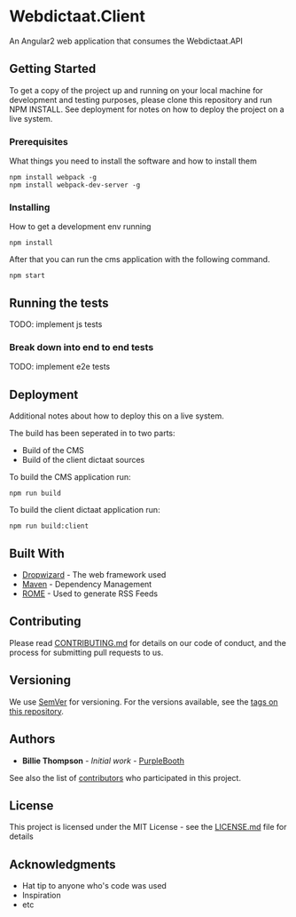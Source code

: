 # Webdictaat.Client

An Angular2 web application that consumes the Webdictaat.API

## Getting Started

To get a copy of the project up and running on your local machine for development and testing purposes, please clone this repository and run NPM INSTALL. See deployment for notes on how to deploy the project on a live system.

### Prerequisites

What things you need to install the software and how to install them

```
npm install webpack -g
npm install webpack-dev-server -g
```

### Installing

How to get a development env running

```
npm install
```

After that you can run the cms application with the following command.

```
npm start
```

## Running the tests

TODO: implement js tests

### Break down into end to end tests

TODO: implement e2e tests


## Deployment

Additional notes about how to deploy this on a live system.

The build has been seperated in to two parts:
* Build of the CMS 
* Build of the client dictaat sources

To build the CMS application run:

```
npm run build
```

To build the client dictaat application run:

```
npm run build:client
```

## Built With

* [Dropwizard](http://www.dropwizard.io/1.0.2/docs/) - The web framework used
* [Maven](https://maven.apache.org/) - Dependency Management
* [ROME](https://rometools.github.io/rome/) - Used to generate RSS Feeds

## Contributing

Please read [CONTRIBUTING.md](https://gist.github.com/PurpleBooth/b24679402957c63ec426) for details on our code of conduct, and the process for submitting pull requests to us.

## Versioning

We use [SemVer](http://semver.org/) for versioning. For the versions available, see the [tags on this repository](https://github.com/your/project/tags). 

## Authors

* **Billie Thompson** - *Initial work* - [PurpleBooth](https://github.com/PurpleBooth)

See also the list of [contributors](https://github.com/your/project/contributors) who participated in this project.

## License

This project is licensed under the MIT License - see the [LICENSE.md](LICENSE.md) file for details

## Acknowledgments

* Hat tip to anyone who's code was used
* Inspiration
* etc
